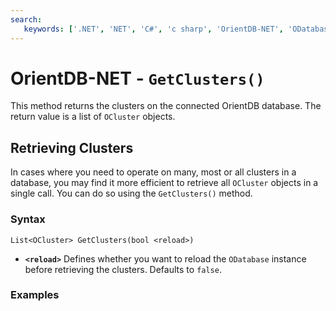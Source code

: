 ```yaml
---
search:
   keywords: ['.NET', 'NET', 'C#', 'c sharp', 'OrientDB-NET', 'ODatabase', 'cluster', 'get cluster', 'GetClusters']
---
```


# OrientDB-NET - `GetClusters()`

This method returns the clusters on the connected OrientDB database.  The return value is a list of `OCluster` objects.

## Retrieving Clusters

In cases where you need to operate on many, most or all clusters in a database, you may find it more efficient to retrieve all `OCluster` objects in a single call.  You can do so using the `GetClusters()` method.

### Syntax

```
List<OCluster> GetClusters(bool <reload>)
```

- **`<reload>`** Defines whether you want to reload the `ODatabase` instance before retrieving the clusters.  Defaults to `false`.


### Examples


